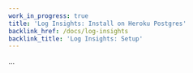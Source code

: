 ```yaml
---
work_in_progress: true
title: 'Log Insights: Install on Heroku Postgres'
backlink_href: /docs/log-insights
backlink_title: 'Log Insights: Setup'
---
```


...
